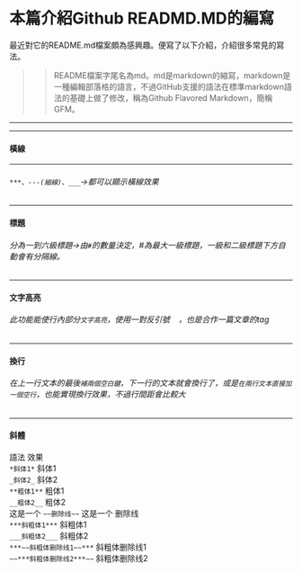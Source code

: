 # 本篇介紹Github READMD.MD的編寫
最近對它的README.md檔案頗為感興趣。便寫了以下介紹，介紹很多常見的寫法。
>> README檔案字尾名為md。md是markdown的縮寫，markdown是一種編輯部落格的語言，不過GitHub支援的語法在標準markdown語法的基礎上做了修改，稱為Github Flavored Markdown，簡稱GFM。
***
---
#### 橫線  
___
###### `***、---(細線)、___`->都可以顯示橫線效果
---
#### 標題  
###### 分為一到六級標題->由`#`的數量決定，#為最大一級標題，一級和二級標題下方自動會有分隔線。
---
#### 文字高亮  
###### 此功能能使行內部分`文字高亮`，使用一對反引號 ` ` ，也是合作一篇文章的tag 
---
#### 換行  
###### 在上一行文本的最後`補兩個空白鍵`，下一行的文本就會換行了，或是`在兩行文本直接加一個空行`，也能實現換行效果，不過行間距會比較大
---
#### 斜體
語法    效果  
`*斜体1*`	斜体1  
`_斜体2_`	斜体2  
`**粗体1**`	粗体1  
`__粗体2__`	粗体2  
这是一个 `~~删除线~~`	这是一个 删除线  
`***斜粗体1***`	斜粗体1  
`___斜粗体2___`	斜粗体2  
`***~~斜粗体删除线1~~***`	斜粗体删除线1  
`~~***斜粗体删除线2***~~`	斜粗体删除线2  
